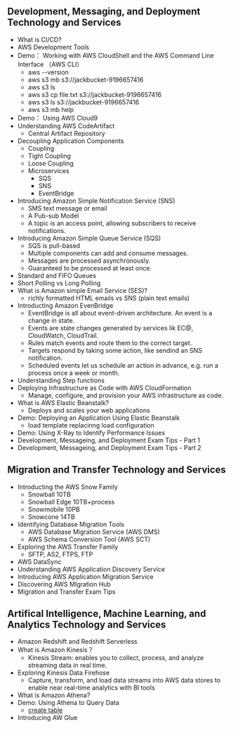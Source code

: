 ## Development, Messaging, and Deployment Technology and Services
  - What is CI/CD?
  - AWS Development Tools
  - Demo： Working with AWS CloudShell and the AWS Command Line Interface （AWS CLI）
    - aws --version
    - aws s3 mb s3://jackbucket-9196657416
    - aws s3 ls
    - aws s3 cp file.txt s3://jackbucket-9196657416
    - aws s3 ls s3://jackbucket-9196657416
    - aws s3 mb help
  - Demo： Using AWS Cloud9
  - Understanding AWS CodeArtifact
    - Central Artifact Repository
  - Decoupling Application Components
    - Coupling
    - Tight Coupling
    - Loose Coupling
    - Microservices
      - SQS
      - SNS
      - EventBridge
  - Introducing Amazon Simple Notification Service (SNS)
    - SMS text message or email
    - A Pub-sub Model
    - A topic is an access point, allowing subscribers to receive notifications.
  - Introducing Amazon Simple Queue Service (SQS)
    - SQS is pull-based
    - Multiple components can add and consume messages.
    - Messages are processed asynchronously.
    - Guaranteed to be processed at least once.
  - Standard and FIFO Queues
  - Short Polling vs Long Polling 
  - What is Amazon simple Email Service (SES)?
    - richly formatted HTML emails vs SNS (plain text emails)
  - Introducting Amazon EvenBridge
    - EventBridge is all about event-driven architecture. An event is a change in state.
    - Events are state changes generated by services lik EC@, CloudWatch, CloudTrail.
    - Rules match events and route them to the correct target.
    - Targets respond by taking some action, like sendind an SNS notification.
    - Scheduled events let us schedule an action in advance, e.g. run a process once a week or month.
  - Understanding Step functions
  - Deploying Infrastructure as Code with AWS CloudFormation
    - Manage, configure, and provision your AWS infrastructure as code.
  - What is AWS Elastic Beanstalk?
    - Deploys and scales your web applications
  - Demo: Deploying an Application Using Elastic Beanstalk
    - load template replacinng load configuration
  - Demo: Using X-Ray to Identify Performance Issues
  - Development, Messageing, and Deployment Exam Tips - Part 1
  - Development, Messageing, and Deployment Exam Tips - Part 2
## Migration and Transfer Technology and Services
  - Introducting the AWS Snow Family
    - Snowball 10TB
    - Snowball Edge 10TB+process
    - Snowmobile 10PB
    - Snowcone 14TB
  - Identifying Database Migration Tools
    - AWS Database Migration Service (AWS DMS)
    - AWS Schema Conversion Tool (AWS SCT)
  - Exploring the AWS Transfer Family
    - SFTP, AS2, FTPS, FTP
  - AWS DataSync
  - Understanding AWS Application Discovery Service
  - Introducing AWS Application Migration Service
  - Discovering AWS MIgration Hub
  - Migration and Transfer Exam Tips
## Artifical Intelligence, Machine Learning, and Analytics Technology and Services
  - Amazon Redshift and Redshift Serverless
  - What is Amazon Kinesis？
    - Kinesis Stream: enables you to collect, process, and analyze streaming data in real time.
  - Exploring Kinesis Data Firehose
    - Capture, transform, and load data streams into AWS data stores to enable near real-time analytics with BI tools
  - What is Amazon Athena?
  - Demo: Using Athena to Query Data
    - [create table](https://github.com/pluralsight-cloud/AWS-Certified-Cloud-Practitioner-CCP-CLF-C02/tree/main/Athena_Demo)
  - Introducing AW Glue
